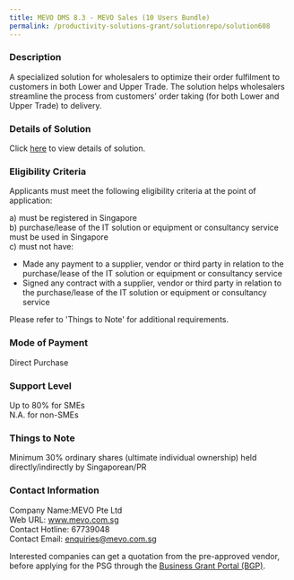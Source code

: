 ```yaml
---
title: MEVO DMS 8.3 - MEVO Sales (10 Users Bundle)
permalink: /productivity-solutions-grant/solutionrepo/solution608
---
```


### Description

A specialized solution for wholesalers to optimize their order fulfilment to customers in both Lower and Upper Trade. The solution helps wholesalers streamline the process from customers' order taking (for both Lower and Upper Trade) to delivery.

### Details of Solution

Click <a href='https://www.gobusiness.gov.sg/images/psg/Desensitised_MEVO_Annex_3_CR_wef_30_Sept_2021_Part_5.pdf' target='_blank' rel='noopener'>here</a> to view details of solution.

### Eligibility Criteria

Applicants must meet the following eligibility criteria at the point of application:

a) must be registered in Singapore <br>
b) purchase/lease of the IT solution or equipment or consultancy service must be used in Singapore <br>
c) must not have:
- Made any payment to a supplier, vendor or third party in relation to the purchase/lease of the IT solution or equipment or consultancy service
- Signed any contract with a supplier, vendor or third party in relation to the purchase/lease of the IT solution or equipment or consultancy service

Please refer to 'Things to Note' for additional requirements.

### Mode of Payment
Direct Purchase

### Support Level
Up to 80% for SMEs <br>
N.A. for non-SMEs

### Things to Note
Minimum 30% ordinary shares (ultimate individual ownership) held directly/indirectly by Singaporean/PR

### Contact Information
Company Name:MEVO Pte Ltd <br>Web URL: www.mevo.com.sg <br>Contact Hotline: 67739048 <br>Contact Email: enquiries@mevo.com.sg <br>

Interested companies can get a quotation from the pre-approved vendor, before applying for the PSG through the <a target='_blank' rel='noopener' href='https://www.businessgrants.gov.sg/'>Business Grant Portal (BGP)</a>.

